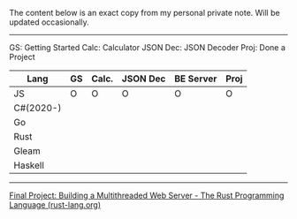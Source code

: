 The content below is an exact copy from my personal private note. Will be updated occasionally.

---

GS: Getting Started
Calc: Calculator
JSON Dec: JSON Decoder
Proj: Done a Project

| Lang      | GS  | Calc. | JSON Dec | BE Server | Proj |
| --------- | --- | ----- | -------- | --------- | ---- |
| JS        | O   | O     | O        | O         | O    |
| C#(2020-) |     |       |          |           |      |
| Go        |     |       |          |           |      |
| Rust      |     |       |          |           |      |
| Gleam     |     |       |          |           |      |
| Haskell   |     |       |          |           |      |

---

[Final Project: Building a Multithreaded Web Server - The Rust Programming Language (rust-lang.org)](https://doc.rust-lang.org/book/ch20-00-final-project-a-web-server.html)

